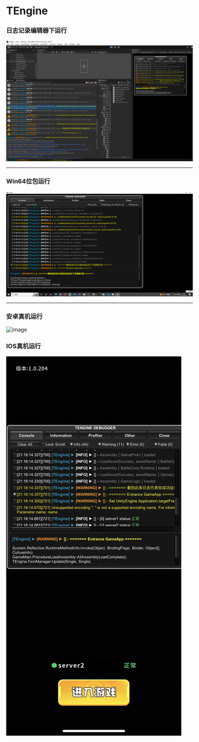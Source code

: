 # TEngine

### 日志记录编辑器下运行
![image](src/Editor-RunSuccessed.png)

---
### Win64位包运行

![image](src/Win64-RunSuccessed.png)

---
### 安卓真机运行
![image](src/Android-RunSuccessed.png)

### IOS真机运行
![image](src/Iphone-RunSuccessed.png)